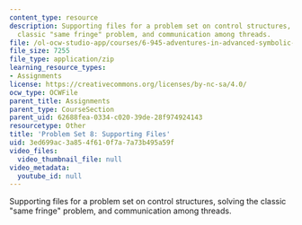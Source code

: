 ```yaml
---
content_type: resource
description: Supporting files for a problem set on control structures, solving the
  classic "same fringe" problem, and communication among threads.
file: /ol-ocw-studio-app/courses/6-945-adventures-in-advanced-symbolic-programming-spring-2009/3ed699ac3a854f610f7a7a73b495a59f_assn08.zip
file_size: 7255
file_type: application/zip
learning_resource_types:
- Assignments
license: https://creativecommons.org/licenses/by-nc-sa/4.0/
ocw_type: OCWFile
parent_title: Assignments
parent_type: CourseSection
parent_uid: 62688fea-0334-c020-39de-28f974924143
resourcetype: Other
title: 'Problem Set 8: Supporting Files'
uid: 3ed699ac-3a85-4f61-0f7a-7a73b495a59f
video_files:
  video_thumbnail_file: null
video_metadata:
  youtube_id: null
---
```

Supporting files for a problem set on control structures, solving the classic "same fringe" problem, and communication among threads.